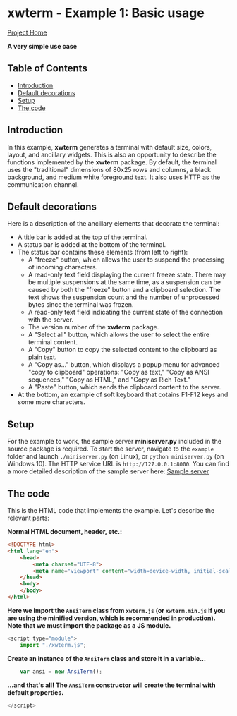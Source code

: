 # **xwterm** - Example 1: Basic usage

[Project Home](https://github.com/giusguerrini/xwterm)

**A very simple use case**

## Table of Contents
- [Introduction](#introduction)
- [Default decorations](#default-decorations)
- [Setup](#setup)
- [The code](#the-code)

<h2 id="introduction">Introduction</h2>

In this example, **xwterm** generates a terminal with default size, colors, layout, and ancillary widgets.
This is also an opportunity to describe the functions implemented by the **xwterm** package.
By default, the terminal uses the "traditional" dimensions of 80x25 rows and columns, a black background, and medium white foreground text.
It also uses HTTP as the communication channel.

<h2 id="default-decorations">Default decorations</h2>

Here is a description of the ancillary elements that decorate the terminal:

- A title bar is added at the top of the terminal.
- A status bar is added at the bottom of the terminal.
- The status bar contains these elements (from left to right):
	- A "freeze" button, which allows the user to suspend the processing of incoming characters.
	- A read-only text field displaying the current freeze state. There may be multiple suspensions at the same time, as a suspension can be caused by both the "freeze" button and a clipboard selection. The text shows the suspension count and the number of unprocessed bytes since the terminal was frozen.
	- A read-only text field indicating the current state of the connection with the server.
	- The version number of the **xwterm** package.
	- A "Select all" button, which allows the user to select the entire terminal content.
	- A "Copy" button to copy the selected content to the clipboard as plain text.
	- A "Copy as..." button, which displays a popup menu for advanced "copy to clipboard" operations: "Copy as text," "Copy as ANSI sequences," "Copy as HTML," and "Copy as Rich Text."
	- A "Paste" button, which sends the clipboard content to the server.
- At the bottom, an example of soft keyboard that cotains F1-F12 keys and some
more characters.

<h2 id="setup">Setup</h2>

For the example to work, the sample server **miniserver.py** included in the source package is required.
To start the server, navigate to the `example` folder and launch `./miniserver.py` (on Linux),
or `python miniserver.py` (on Windows 10). The HTTP service URL is `http://127.0.0.1:8000`.
You can find a more detailed description of the sample server here:
[Sample server](https://giusguerrini.github.io/xwterm/90-sample-server.html)

<h2 id="the-code">The code</h2>
This is the HTML code that implements the example. Let's describe the relevant parts:

**Normal HTML document, header, etc.:**

```html
<!DOCTYPE html>
<html lang="en">
	<head>
		<meta charset="UTF-8">
		<meta name="viewport" content="width=device-width, initial-scale=1.0">
	</head>
	<body>
	</body>
</html>
```

**Here we import the `AnsiTerm` class from `xwterm.js` (or `xwterm.min.js` if you are using the minified version, which is recommended in production).**
**Note that we must import the package as a JS module.**

```javascript
<script type="module">
	import "./xwterm.js";
```

**Create an instance of the `AnsiTerm` class and store it in a variable...**

```javascript
	var ansi = new AnsiTerm();
```

**...and that's all! The `AnsiTerm` constructor will create the terminal with default properties.**

```javascript
</script>
```
